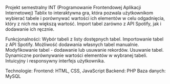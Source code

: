 Projekt semestralny INT (Programowanie Frontendowej Aplikacji Internetowej)
Tablix to interaktywna gra, która pozwala użytkownikom wybierać tabele i porównywać wartości ich elementów w celu odgadnięcia, który z nich ma większą wartość.
Import tabel zarówno z API Spotify, jak i dodawanie ich ręcznie.

Funkcjonalności:
Wybór tabeli z listy dostępnych tabel.
Importowanie tabel z API Spotify.
Możliwość dodawania własnych tabel manualnie.
Modyfikowanie tabel - dodawanie lub usuwanie rekordów.
Usuwanie tabel.
Dynamiczne porównywanie wartości elementów w wybranej tabeli.
Intuicyjny i responsywny interfejs użytkownika.

Technologie:
Frontend: HTML, CSS, JavaScript
Backend: PHP
Baza danych: MySQL
